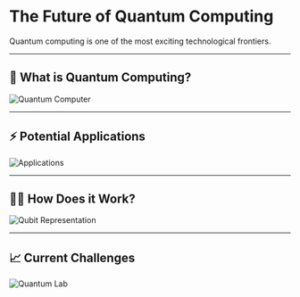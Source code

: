 # The Future of Quantum Computing

Quantum computing is one of the most exciting technological frontiers.

---

## 🌌 What is Quantum Computing?

![Quantum Computer](https://upload.wikimedia.org/wikipedia/commons/7/77/IBM_Q_experience_5_qubit_device.jpg)

---

## ⚡ Potential Applications

![Applications](https://upload.wikimedia.org/wikipedia/commons/thumb/1/1a/Quantum_algorithms_applications.png/640px-Quantum_algorithms_applications.png)

---

## 🧑‍🔬 How Does it Work?

![Qubit Representation](https://upload.wikimedia.org/wikipedia/commons/thumb/f/f6/Bloch_sphere.svg/480px-Bloch_sphere.svg.png)

---

## 📈 Current Challenges

![Quantum Lab](https://upload.wikimedia.org/wikipedia/commons/1/1f/Quantum-computer-ibm.jpg)

